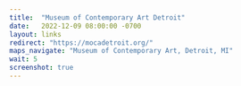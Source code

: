 ```yaml
---
title:  "Museum of Contemporary Art Detroit"
date:   2022-12-09 08:00:00 -0700
layout: links
redirect: "https://mocadetroit.org/"
maps_navigate: "Museum of Contemporary Art, Detroit, MI"
wait: 5
screenshot: true
---
```



